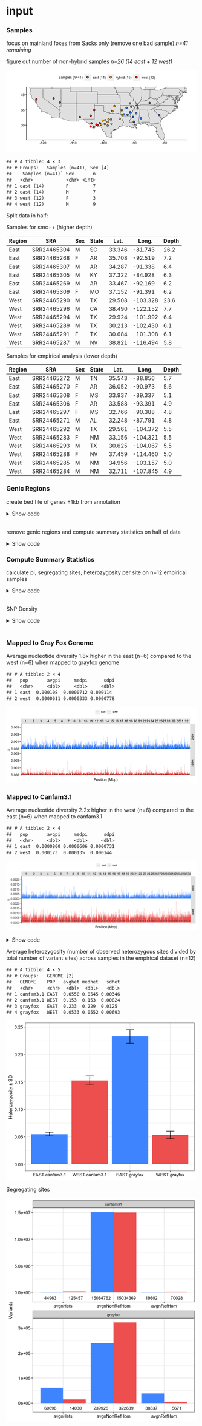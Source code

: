 input
================

### Samples

focus on mainland foxes from Sacks only (remove one bad sample) *n=41
remaining*

figure out number of non-hybrid samples *n=26 (14 east + 12 west)*

![](inputstats_files/figure-gfm/Samples-1.png)<!-- -->

    ## # A tibble: 4 × 3
    ## # Groups:   Samples (n=41), Sex [4]
    ##   `Samples (n=41)` Sex       n
    ##   <chr>            <chr> <int>
    ## 1 east (14)        F         7
    ## 2 east (14)        M         7
    ## 3 west (12)        F         3
    ## 4 west (12)        M         9

Split data in half:

Samples for smc++ (higher depth)

| Region | SRA         | Sex | State | Lat.   | Long.    | Depth |
|--------|-------------|-----|-------|--------|----------|-------|
| East   | SRR24465304 | M   | SC    | 33.346 | -81.743  | 26.2  |
| East   | SRR24465268 | F   | AR    | 35.708 | -92.519  | 7.2   |
| East   | SRR24465307 | M   | AR    | 34.287 | -91.338  | 6.4   |
| East   | SRR24465305 | M   | KY    | 37.322 | -84.928  | 6.3   |
| East   | SRR24465269 | M   | AR    | 33.467 | -92.169  | 6.2   |
| East   | SRR24465309 | F   | MO    | 37.152 | -91.391  | 6.2   |
| West   | SRR24465290 | M   | TX    | 29.508 | -103.328 | 23.6  |
| West   | SRR24465296 | M   | CA    | 38.490 | -122.152 | 7.7   |
| West   | SRR24465294 | M   | TX    | 29.924 | -101.992 | 6.4   |
| West   | SRR24465289 | M   | TX    | 30.213 | -102.430 | 6.1   |
| West   | SRR24465291 | F   | TX    | 30.684 | -101.308 | 6.1   |
| West   | SRR24465287 | M   | NV    | 38.821 | -116.494 | 5.8   |

Samples for empirical analysis (lower depth)

| Region | SRA         | Sex | State | Lat.   | Long.    | Depth |
|--------|-------------|-----|-------|--------|----------|-------|
| East   | SRR24465272 | M   | TN    | 35.543 | -88.856  | 5.7   |
| East   | SRR24465270 | F   | AR    | 36.052 | -90.973  | 5.6   |
| East   | SRR24465308 | F   | MS    | 33.937 | -89.337  | 5.1   |
| East   | SRR24465306 | F   | AR    | 33.588 | -93.391  | 4.9   |
| East   | SRR24465297 | F   | MS    | 32.766 | -90.388  | 4.8   |
| East   | SRR24465271 | M   | AL    | 32.248 | -87.791  | 4.8   |
| West   | SRR24465292 | M   | TX    | 29.561 | -104.372 | 5.5   |
| West   | SRR24465283 | F   | NM    | 33.156 | -104.321 | 5.5   |
| West   | SRR24465293 | M   | TX    | 30.625 | -104.067 | 5.5   |
| West   | SRR24465288 | F   | NV    | 37.459 | -114.460 | 5.0   |
| West   | SRR24465285 | M   | NM    | 34.956 | -103.157 | 5.0   |
| West   | SRR24465284 | M   | NM    | 32.711 | -107.845 | 4.9   |

### Genic Regions

create bed file of genes ±1kb from annotation

<details>
<summary>
Show code
</summary>

<br>

``` r
# annotation file
galba <- fread("~/Downloads/galba.gtf.gz")

# chromosome name conversion file 
chroms <- read_tsv("grayfox_renameChroms_number.txt", col_names = c("scaf","chrom")) %>% 
  separate(scaf, remove=F, c(NA,NA,NA,NA,NA,"length"))

# write file with chromosome sizes
chroms %>% select(scaf,length) %>% write_tsv("chromSizes.txt", col_names = F)

# filter annotation for genic regions
genes <- galba %>% filter(V3=="gene") %>% select(V1,V4,V5)

# add chromosome names to annotation file and remove stuff not mapping to scaffs 1-32
genescaf <- genes %>% left_join(chroms,by=c("V1"="scaf")) %>% 
  select(chrom,V4,V5, length)  %>%  na.omit()

# add 1kb to either end of each gene, 
## make sure values don't drop below zero or exceed the length of the chromosome
gene1kb <- genescaf %>% mutate(start=V4-1000, end=V5+1000) %>% 
  mutate(newstart=case_when(start<0 ~ 1, TRUE ~ start)) %>% 
  mutate(newend=case_when(end>as.numeric(length) ~ as.numeric(length), TRUE ~ end))

gene1kb %>% select(chrom,newstart,newend) %>% write_tsv("genes1kb.bed", col_names = F)
```

</details>

<br>

remove genic regions and compute summary statistics on half of data

<details>
<summary>
Show code
</summary>

<br>

``` bash
module load bedtools2
module load bcftools

bedtools sort -i genes1kb.bed > genicregions.1kb.bed

#removes genic regions
bcftools view -T ^genicregions.1kb.bed grayfox_filtered.renameChroms.Mainland.ACgr61_DPgr165lt500.vcf.gz -Oz -o grayfox_mainland_nogenes.vcf.gz 

bcftools index -t grayfox_mainland_nogenes.vcf.gz

#split by chromosome
bcftools index -s grayfox_mainland_nogenes.vcf.gz | cut -f 1 | while read C; do bcftools view -O z -o split.${C}.vcf.gz grayfox_mainland_nogenes.vcf.gz "${C}" ; done
```

</details>

### Compute Summary Statistics

calculate pi, segregating sites, heterozygosity per site on n=12
empirical samples

<details>
<summary>
Show code
</summary>

<br>

``` bash
#!/bin/sh
#SBATCH --job-name=statsvcfsite
#SBATCH --output=/scratch1/marjanak/statsvcfsite.out
#SBATCH --error=/scratch1/marjanak/statsvcfsite.err
#SBATCH --partition=qcb
#SBATCH --time=30:00:00
#SBATCH --ntasks=1
#SBATCH --cpus-per-task=4
#SBATCH --mem-per-cpu=8000MB
#SBATCH --mail-type=END,FAIL # notifications for job done & fail
#SBATCH --mail-user=marjanak@usc.edu

module load vcftools

vcftools --gzvcf /project/jazlynmo_738/DataRepository/Canids/Invariant/GrayFox/Mainland/grayfox_filtered.renameChroms.Mainland.ACgr61_DPgr165lt500.gvcf.gz --keep east6.txt --exclude-bed genicregions.1kb.bed --site-pi --out east6_pi_site.out

vcftools --gzvcf /project/jazlynmo_738/DataRepository/Canids/Invariant/GrayFox/Mainland/grayfox_filtered.renameChroms.Mainland.ACgr61_DPgr165lt500.gvcf.gz --keep west6.txt --exclude-bed genicregions.1kb.bed --site-pi --out west6_pi_site.out


vcftools --gzvcf /project/jazlynmo_738/Maria/grayfox_mainland_nogenes.vcf.gz --keep east6.txt --snpdensity 10 --out east6_S_10bp.out

vcftools --gzvcf /project/jazlynmo_738/Maria/grayfox_mainland_nogenes.vcf.gz --keep west6.txt --snpdensity 10 --out west6_S_10bp.out
```

</details>

<br>

SNP Density

<details>
<summary>
Show code
</summary>

<br>

``` bash
#!/bin/sh
#SBATCH --job-name=bcfsnpden
#SBATCH --output=/scratch1/marjanak/bcfsnpden.out
#SBATCH --error=/scratch1/marjanak/bcfsnpden.err
#SBATCH --partition=qcb
#SBATCH --time=30:00:00
#SBATCH --ntasks=1
#SBATCH --cpus-per-task=4
#SBATCH --mem-per-cpu=8000MB
#SBATCH --mail-type=END,FAIL # notifications for job done & fail
#SBATCH --mail-user=marjanak@usc.edu

module load bcftools

bcftools stats -s SRR24465270,SRR24465271,SRR24465272,SRR24465297,SRR24465306,SRR24465308 -T ^genicregions.1kb.bed /project/jazlynmo_738/DataRepository/Canids/Variants/GrayFox/Mainland/grayfox_filtered.renameChroms.Mainland.ACgr61_DPgr165lt500.vcf.gz 


bcftools stats -s SRR24465283,SRR24465284,SRR24465285,SRR24465288,SRR24465292,SRR24465293 -T ^genicregions.1kb.bed /project/jazlynmo_738/DataRepository/Canids/Variants/GrayFox/Mainland/grayfox_filtered.renameChroms.Mainland.ACgr61_DPgr165lt500.vcf.gz 


bcftools stats -s SRR24465270,SRR24465271,SRR24465272,SRR24465297,SRR24465306,SRR24465308 -T ^genicregions.1kb.bed /project/jazlynmo_738/DataRepository/Canids/Variants/GrayFox/Mainland/Canfam3.1_filtered.renameChroms.Mainland.ACgr61_DPgr165lt500.vcf.gz


bcftools stats -s SRR24465283,SRR24465284,SRR24465285,SRR24465288,SRR24465292,SRR24465293 -T ^genicregions.1kb.bed /project/jazlynmo_738/DataRepository/Canids/Variants/GrayFox/Mainland/Canfam3.1_filtered.renameChroms.Mainland.ACgr61_DPgr165lt500.vcf.gz
```

</details>

<br>

### Mapped to Gray Fox Genome

Average nucleotide diversity 1.8x higher in the east (n=6) compared to
the west (n=6) when mapped to grayfox genome

    ## # A tibble: 2 × 4
    ##   pop       avgpi     medpi      sdpi
    ##   <chr>     <dbl>     <dbl>     <dbl>
    ## 1 east  0.000108  0.0000712 0.000114 
    ## 2 west  0.0000611 0.0000333 0.0000778

![](inputstats_files/figure-gfm/pi-1.png)<!-- -->

### Mapped to Canfam3.1

Average nucleotide diversity 2.2x higher in the west (n=6) compared to
the east (n=6) when mapped to canfam3.1

    ## # A tibble: 2 × 4
    ##   pop       avgpi     medpi      sdpi
    ##   <chr>     <dbl>     <dbl>     <dbl>
    ## 1 east  0.0000800 0.0000606 0.0000731
    ## 2 west  0.000173  0.000135  0.000144

![](inputstats_files/figure-gfm/pi-cf-1.png)<!-- -->

<details>
<summary>
Show code
</summary>

<br>

``` bash
#!/bin/sh
#SBATCH --job-name=vcfhet
#SBATCH --output=/scratch1/marjanak/vcfhet.out
#SBATCH --error=/scratch1/marjanak/vcfhet.err
#SBATCH --partition=qcb
#SBATCH --time=20:00:00
#SBATCH --ntasks=1
#SBATCH --cpus-per-task=4
#SBATCH --mem-per-cpu=8000MB
#SBATCH --mail-type=END,FAIL # notifications for job done & fail
#SBATCH --mail-user=marjanak@usc.edu

module load vcftools

vcftools --gzvcf /project/jazlynmo_738/DataRepository/Canids/Variants/GrayFox/Mainland/grayfox_filtered.renameChroms.Mainland.ACgr61_DPgr165lt500.vcf.gz --keep empirical6.txt --exclude-bed genicregions.1kb.bed --het --out grayfox.het

vcftools --gzvcf /project/jazlynmo_738/DataRepository/Canids/Variants/GrayFox/Mainland/Canfam3.1_filtered.renameChroms.Mainland.ACgr61_DPgr165lt500.vcf.gz --keep empirical6.txt --exclude-bed genicregions.1kb.bed --het --out canfam3.1.het
```

</details>

Average heterozygosity (number of observed heterozygous sites divided by
total number of variant sites) across samples in the empirical dataset
(n=12)

    ## # A tibble: 4 × 5
    ## # Groups:   GENOME [2]
    ##   GENOME    POP   avghet medhet   sdhet
    ##   <chr>     <chr>  <dbl>  <dbl>   <dbl>
    ## 1 canfam3.1 EAST  0.0550 0.0545 0.00346
    ## 2 canfam3.1 WEST  0.153  0.153  0.00824
    ## 3 grayfox   EAST  0.233  0.229  0.0125 
    ## 4 grayfox   WEST  0.0533 0.0552 0.00693

![](inputstats_files/figure-gfm/het-1.png)<!-- -->

Segregating sites

![](inputstats_files/figure-gfm/segsites-1.png)<!-- -->
